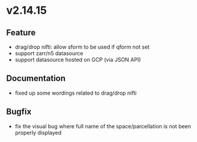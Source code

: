 # v2.14.15

## Feature

- drag/drop nifti: allow sform to be used if qform not set
- support zarr/n5 datasource
- support datasource hosted on GCP (via JSON API)

## Documentation

- fixed up some wordings related to drag/drop nifti

## Bugfix

- fix the visual bug where full name of the space/parcellation is not been properly displayed
